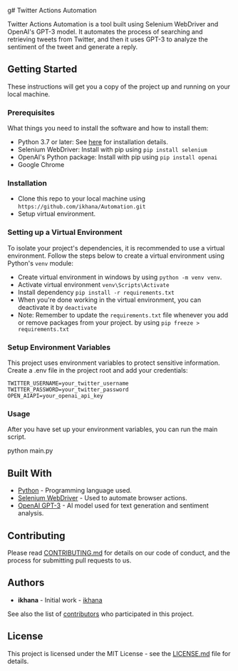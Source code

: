 g# Twitter Actions Automation

Twitter Actions Automation is a tool built using Selenium WebDriver and OpenAI's GPT-3 model. It automates the process of searching and retrieving tweets from Twitter, and then it uses GPT-3 to analyze the sentiment of the tweet and generate a reply.

## Getting Started

These instructions will get you a copy of the project up and running on your local machine.

### Prerequisites

What things you need to install the software and how to install them:

- Python 3.7 or later: See [here](https://www.python.org/downloads/) for installation details.
- Selenium WebDriver: Install with pip using `pip install selenium`
- OpenAI's Python package: Install with pip using `pip install openai`
- Google Chrome

### Installation

- Clone this repo to your local machine using `https://github.com/ikhana/Automation.git`
- Setup virtual environment.

### Setting up a Virtual Environment 

To isolate your project's dependencies, it is recommended to use a virtual environment. Follow the steps below to create a virtual environment using Python's `venv` module:

- Create virtual environment in windows by using `python -m venv venv`. 
- Activate virtual environment `venv\Scripts\Activate`
- Install dependency `pip install -r requirements.txt`
- When you're done working in the virtual environment, you can deactivate it by `deactivate`
- Note: Remember to update the `requirements.txt` file whenever you add or remove packages from your project. by using `pip freeze > requirements.txt`

### Setup Environment Variables

This project uses environment variables to protect sensitive information. Create a .env file in the project root and add your credentials:
```
TWITTER_USERNAME=your_twitter_username
TWITTER_PASSWORD=your_twitter_password
OPEN_AIAPI=your_openai_api_key
```

### Usage

After you have set up your environment variables, you can run the main script.

python main.py


## Built With

- [Python](https://www.python.org/) - Programming language used.
- [Selenium WebDriver](https://www.selenium.dev/) - Used to automate browser actions.
- [OpenAI GPT-3](https://www.openai.com/gpt-3/) - AI model used for text generation and sentiment analysis.

## Contributing

Please read [CONTRIBUTING.md](https://github.com/ikhana/Automation/blob/main/CONTRIBUTING.md) for details on our code of conduct, and the process for submitting pull requests to us.

## Authors

- **ikhana** - Initial work - [ikhana](https://github.com/ikhana)

See also the list of [contributors](https://github.com/ikhana/Automation/contributors) who participated in this project.

## License

This project is licensed under the MIT License - see the [LICENSE.md](https://github.com/ikhana/Automation/blob/main/LICENSE.md) file for details.


